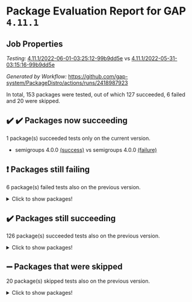 # Package Evaluation Report for GAP `4.11.1`

## Job Properties

*Testing:* [4.11.1/2022-06-01-03:25:12-99b9dd5e](https://github.com/gap-system/PackageDistro/blob/data/reports/4.11.1/2022-06-01-03:25:12-99b9dd5e) vs [4.11.1/2022-05-31-03:15:16-99b9dd5e](https://github.com/gap-system/PackageDistro/blob/data/reports/4.11.1/2022-05-31-03:15:16-99b9dd5e)

*Generated by Workflow:* https://github.com/gap-system/PackageDistro/actions/runs/2418987923

In total, 153 packages were tested, out of which 127 succeeded, 6 failed and 20 were skipped.

## :heavy_check_mark: :heavy_check_mark: Packages now succeeding

1 package(s) succeeded tests only on the current version.
- semigroups 4.0.0 [(success)](https://github.com/gap-system/PackageDistro/runs/6682170281?check_suite_focus=true) vs semigroups 4.0.0 [(failure)](https://github.com/gap-system/PackageDistro/runs/6663618345?check_suite_focus=true)

## :exclamation: Packages still failing

6 package(s) failed tests also on the previous version.
<details><summary>Click to show packages!</summary>

- fining 1.4.1 [(failure)](https://github.com/gap-system/PackageDistro/runs/6682166410?check_suite_focus=true)
- francy 1.2.4 [(failure)](https://github.com/gap-system/PackageDistro/runs/6682166645?check_suite_focus=true)
- hap 1.39 [(failure)](https://github.com/gap-system/PackageDistro/runs/6682167283?check_suite_focus=true)
- normalizinterface 1.3.2 [(failure)](https://github.com/gap-system/PackageDistro/runs/6682168983?check_suite_focus=true)
- packagemanager 1.2 [(failure)](https://github.com/gap-system/PackageDistro/runs/6682169277?check_suite_focus=true)
- recog 1.3.2 [(failure)](https://github.com/gap-system/PackageDistro/runs/6682170048?check_suite_focus=true)
</details>

## :heavy_check_mark: Packages still succeeding

126 package(s) succeeded tests also on the previous version.
<details><summary>Click to show packages!</summary>

- ace 5.4 [(success)](https://github.com/gap-system/PackageDistro/runs/6682164416?check_suite_focus=true)
- aclib 1.3.2 [(success)](https://github.com/gap-system/PackageDistro/runs/6682164490?check_suite_focus=true)
- agt 0.2 [(success)](https://github.com/gap-system/PackageDistro/runs/6682164557?check_suite_focus=true)
- alnuth 3.2.1 [(success)](https://github.com/gap-system/PackageDistro/runs/6682164622?check_suite_focus=true)
- anupq 3.2.6 [(success)](https://github.com/gap-system/PackageDistro/runs/6682164682?check_suite_focus=true)
- atlasrep 2.1.2 [(success)](https://github.com/gap-system/PackageDistro/runs/6682164737?check_suite_focus=true)
- autodoc 2022.03.10 [(success)](https://github.com/gap-system/PackageDistro/runs/6682164787?check_suite_focus=true)
- automata 1.15 [(success)](https://github.com/gap-system/PackageDistro/runs/6682164840?check_suite_focus=true)
- automgrp 1.3.2 [(success)](https://github.com/gap-system/PackageDistro/runs/6682164896?check_suite_focus=true)
- autpgrp 1.10.2 [(success)](https://github.com/gap-system/PackageDistro/runs/6682164967?check_suite_focus=true)
- cap 2022.05-08 [(success)](https://github.com/gap-system/PackageDistro/runs/6682165046?check_suite_focus=true)
- caratinterface 2.3.3 [(success)](https://github.com/gap-system/PackageDistro/runs/6682165106?check_suite_focus=true)
- cddinterface 2020.06.24 [(success)](https://github.com/gap-system/PackageDistro/runs/6682165156?check_suite_focus=true)
- circle 1.6.5 [(success)](https://github.com/gap-system/PackageDistro/runs/6682165212?check_suite_focus=true)
- classicpres 1.22 [(success)](https://github.com/gap-system/PackageDistro/runs/6682165274?check_suite_focus=true)
- cohomolo 1.6.10 [(success)](https://github.com/gap-system/PackageDistro/runs/6682165353?check_suite_focus=true)
- congruence 1.2.4 [(success)](https://github.com/gap-system/PackageDistro/runs/6682165410?check_suite_focus=true)
- corelg 1.56 [(success)](https://github.com/gap-system/PackageDistro/runs/6682165469?check_suite_focus=true)
- crime 1.6 [(success)](https://github.com/gap-system/PackageDistro/runs/6682165526?check_suite_focus=true)
- crisp 1.4.5 [(success)](https://github.com/gap-system/PackageDistro/runs/6682165587?check_suite_focus=true)
- crypting 0.10 [(success)](https://github.com/gap-system/PackageDistro/runs/6682165636?check_suite_focus=true)
- cryst 4.1.24 [(success)](https://github.com/gap-system/PackageDistro/runs/6682165680?check_suite_focus=true)
- crystcat 1.1.9 [(success)](https://github.com/gap-system/PackageDistro/runs/6682165722?check_suite_focus=true)
- ctbllib 1.3.4 [(success)](https://github.com/gap-system/PackageDistro/runs/6682165774?check_suite_focus=true)
- cubefree 1.19 [(success)](https://github.com/gap-system/PackageDistro/runs/6682165812?check_suite_focus=true)
- curlinterface 2.2.2 [(success)](https://github.com/gap-system/PackageDistro/runs/6682165876?check_suite_focus=true)
- cvec 2.7.5 [(success)](https://github.com/gap-system/PackageDistro/runs/6682165927?check_suite_focus=true)
- datastructures 0.2.7 [(success)](https://github.com/gap-system/PackageDistro/runs/6682165961?check_suite_focus=true)
- deepthought 1.0.5 [(success)](https://github.com/gap-system/PackageDistro/runs/6682166023?check_suite_focus=true)
- design 1.7 [(success)](https://github.com/gap-system/PackageDistro/runs/6682166071?check_suite_focus=true)
- difsets 2.3.1 [(success)](https://github.com/gap-system/PackageDistro/runs/6682166105?check_suite_focus=true)
- digraphs 1.5.3 [(success)](https://github.com/gap-system/PackageDistro/runs/6682166143?check_suite_focus=true)
- edim 1.3.5 [(success)](https://github.com/gap-system/PackageDistro/runs/6682166179?check_suite_focus=true)
- example 4.3.1 [(success)](https://github.com/gap-system/PackageDistro/runs/6682166228?check_suite_focus=true)
- factint 1.6.3 [(success)](https://github.com/gap-system/PackageDistro/runs/6682166278?check_suite_focus=true)
- ferret 1.0.7 [(success)](https://github.com/gap-system/PackageDistro/runs/6682166332?check_suite_focus=true)
- fga 1.4.0 [(success)](https://github.com/gap-system/PackageDistro/runs/6682166372?check_suite_focus=true)
- float 1.0.3 [(success)](https://github.com/gap-system/PackageDistro/runs/6682166453?check_suite_focus=true)
- format 1.4.3 [(success)](https://github.com/gap-system/PackageDistro/runs/6682166493?check_suite_focus=true)
- forms 1.2.7 [(success)](https://github.com/gap-system/PackageDistro/runs/6682166532?check_suite_focus=true)
- fplsa 1.2.5 [(success)](https://github.com/gap-system/PackageDistro/runs/6682166567?check_suite_focus=true)
- fr 2.4.8 [(success)](https://github.com/gap-system/PackageDistro/runs/6682166605?check_suite_focus=true)
- fwtree 1.3 [(success)](https://github.com/gap-system/PackageDistro/runs/6682166681?check_suite_focus=true)
- gbnp 1.0.5 [(success)](https://github.com/gap-system/PackageDistro/runs/6682166736?check_suite_focus=true)
- generalizedmorphismsforcap 2022.05-01 [(success)](https://github.com/gap-system/PackageDistro/runs/6682166797?check_suite_focus=true)
- genss 1.6.6 [(success)](https://github.com/gap-system/PackageDistro/runs/6682166871?check_suite_focus=true)
- gradedringforhomalg 2022.03-01 [(success)](https://github.com/gap-system/PackageDistro/runs/6682166936?check_suite_focus=true)
- grape 4.8.5 [(success)](https://github.com/gap-system/PackageDistro/runs/6682167001?check_suite_focus=true)
- groupoids 1.69 [(success)](https://github.com/gap-system/PackageDistro/runs/6682167071?check_suite_focus=true)
- grpconst 2.6.2 [(success)](https://github.com/gap-system/PackageDistro/runs/6682167134?check_suite_focus=true)
- guarana 0.96.3 [(success)](https://github.com/gap-system/PackageDistro/runs/6682167186?check_suite_focus=true)
- guava 3.16 [(success)](https://github.com/gap-system/PackageDistro/runs/6682167242?check_suite_focus=true)
- hapcryst 0.1.14 [(success)](https://github.com/gap-system/PackageDistro/runs/6682167316?check_suite_focus=true)
- hecke 1.5.3 [(success)](https://github.com/gap-system/PackageDistro/runs/6682167356?check_suite_focus=true)
- help 3.5 [(success)](https://github.com/gap-system/PackageDistro/runs/6682167408?check_suite_focus=true)
- idrel 2.43 [(success)](https://github.com/gap-system/PackageDistro/runs/6682167456?check_suite_focus=true)
- images 1.3.1 [(success)](https://github.com/gap-system/PackageDistro/runs/6682167533?check_suite_focus=true)
- intpic 0.2.4 [(success)](https://github.com/gap-system/PackageDistro/runs/6682167582?check_suite_focus=true)
- io 4.7.2 [(success)](https://github.com/gap-system/PackageDistro/runs/6682167626?check_suite_focus=true)
- irredsol 1.4.3 [(success)](https://github.com/gap-system/PackageDistro/runs/6682167666?check_suite_focus=true)
- json 2.1.0 [(success)](https://github.com/gap-system/PackageDistro/runs/6682167757?check_suite_focus=true)
- jupyterkernel 1.4.1 [(success)](https://github.com/gap-system/PackageDistro/runs/6682167808?check_suite_focus=true)
- jupyterviz 1.5.1 [(success)](https://github.com/gap-system/PackageDistro/runs/6682167849?check_suite_focus=true)
- kan 1.34 [(success)](https://github.com/gap-system/PackageDistro/runs/6682167896?check_suite_focus=true)
- kbmag 1.5.9 [(success)](https://github.com/gap-system/PackageDistro/runs/6682167998?check_suite_focus=true)
- laguna 3.9.5 [(success)](https://github.com/gap-system/PackageDistro/runs/6682168053?check_suite_focus=true)
- liealgdb 2.2.1 [(success)](https://github.com/gap-system/PackageDistro/runs/6682168095?check_suite_focus=true)
- liepring 2.6 [(success)](https://github.com/gap-system/PackageDistro/runs/6682168163?check_suite_focus=true)
- liering 2.4.2 [(success)](https://github.com/gap-system/PackageDistro/runs/6682168211?check_suite_focus=true)
- linearalgebraforcap 2022.05-04 [(success)](https://github.com/gap-system/PackageDistro/runs/6682168259?check_suite_focus=true)
- loops 3.4.1 [(success)](https://github.com/gap-system/PackageDistro/runs/6682168301?check_suite_focus=true)
- lpres 1.0.3 [(success)](https://github.com/gap-system/PackageDistro/runs/6682168338?check_suite_focus=true)
- majoranaalgebras 1.4 [(success)](https://github.com/gap-system/PackageDistro/runs/6682168413?check_suite_focus=true)
- mapclass 1.4.5 [(success)](https://github.com/gap-system/PackageDistro/runs/6682168486?check_suite_focus=true)
- matgrp 0.64 [(success)](https://github.com/gap-system/PackageDistro/runs/6682168546?check_suite_focus=true)
- modisom 2.5.2 [(success)](https://github.com/gap-system/PackageDistro/runs/6682168598?check_suite_focus=true)
- modulepresentationsforcap 2022.05-03 [(success)](https://github.com/gap-system/PackageDistro/runs/6682168665?check_suite_focus=true)
- monoidalcategories 2022.05-05 [(success)](https://github.com/gap-system/PackageDistro/runs/6682168740?check_suite_focus=true)
- nconvex 2020.11-04 [(success)](https://github.com/gap-system/PackageDistro/runs/6682168797?check_suite_focus=true)
- nilmat 1.4.1 [(success)](https://github.com/gap-system/PackageDistro/runs/6682168852?check_suite_focus=true)
- nock 1.5 [(success)](https://github.com/gap-system/PackageDistro/runs/6682168925?check_suite_focus=true)
- nq 2.5.8 [(success)](https://github.com/gap-system/PackageDistro/runs/6682169049?check_suite_focus=true)
- numericalsgps 1.3.0 [(success)](https://github.com/gap-system/PackageDistro/runs/6682169112?check_suite_focus=true)
- openmath 11.5.1 [(success)](https://github.com/gap-system/PackageDistro/runs/6682169161?check_suite_focus=true)
- orb 4.8.4 [(success)](https://github.com/gap-system/PackageDistro/runs/6682169220?check_suite_focus=true)
- patternclass 2.4.2 [(success)](https://github.com/gap-system/PackageDistro/runs/6682169335?check_suite_focus=true)
- permut 2.0.4 [(success)](https://github.com/gap-system/PackageDistro/runs/6682169383?check_suite_focus=true)
- polenta 1.3.10 [(success)](https://github.com/gap-system/PackageDistro/runs/6682169465?check_suite_focus=true)
- polymaking 0.8.6 [(success)](https://github.com/gap-system/PackageDistro/runs/6682169514?check_suite_focus=true)
- primgrp 3.4.2 [(success)](https://github.com/gap-system/PackageDistro/runs/6682169575?check_suite_focus=true)
- profiling 2.5.0 [(success)](https://github.com/gap-system/PackageDistro/runs/6682169628?check_suite_focus=true)
- qpa 1.33 [(success)](https://github.com/gap-system/PackageDistro/runs/6682169704?check_suite_focus=true)
- quagroup 1.8.3 [(success)](https://github.com/gap-system/PackageDistro/runs/6682169795?check_suite_focus=true)
- radiroot 2.9 [(success)](https://github.com/gap-system/PackageDistro/runs/6682169884?check_suite_focus=true)
- rcwa 4.6.4 [(success)](https://github.com/gap-system/PackageDistro/runs/6682169941?check_suite_focus=true)
- rds 1.8 [(success)](https://github.com/gap-system/PackageDistro/runs/6682169989?check_suite_focus=true)
- repndecomp 1.2.1 [(success)](https://github.com/gap-system/PackageDistro/runs/6682170094?check_suite_focus=true)
- repsn 3.1.0 [(success)](https://github.com/gap-system/PackageDistro/runs/6682170148?check_suite_focus=true)
- resclasses 4.7.2 [(success)](https://github.com/gap-system/PackageDistro/runs/6682170197?check_suite_focus=true)
- scscp 2.3.1 [(success)](https://github.com/gap-system/PackageDistro/runs/6682170239?check_suite_focus=true)
- sglppow 2.2 [(success)](https://github.com/gap-system/PackageDistro/runs/6682170334?check_suite_focus=true)
- sgpviz 0.999.5 [(success)](https://github.com/gap-system/PackageDistro/runs/6682170397?check_suite_focus=true)
- simpcomp 2.1.14 [(success)](https://github.com/gap-system/PackageDistro/runs/6682170437?check_suite_focus=true)
- singular 2020.12.18 [(success)](https://github.com/gap-system/PackageDistro/runs/6682170491?check_suite_focus=true)
- sla 1.5.3 [(success)](https://github.com/gap-system/PackageDistro/runs/6682170542?check_suite_focus=true)
- smallgrp 1.5 [(success)](https://github.com/gap-system/PackageDistro/runs/6682170616?check_suite_focus=true)
- smallsemi 0.6.13 [(success)](https://github.com/gap-system/PackageDistro/runs/6682170666?check_suite_focus=true)
- sonata 2.9.4 [(success)](https://github.com/gap-system/PackageDistro/runs/6682170711?check_suite_focus=true)
- sophus 1.25 [(success)](https://github.com/gap-system/PackageDistro/runs/6682170747?check_suite_focus=true)
- spinsym 1.5.2 [(success)](https://github.com/gap-system/PackageDistro/runs/6682170782?check_suite_focus=true)
- symbcompcc 1.3.2 [(success)](https://github.com/gap-system/PackageDistro/runs/6682170821?check_suite_focus=true)
- thelma 1.3 [(success)](https://github.com/gap-system/PackageDistro/runs/6682170856?check_suite_focus=true)
- tomlib 1.2.9 [(success)](https://github.com/gap-system/PackageDistro/runs/6682170888?check_suite_focus=true)
- toric 1.9.5 [(success)](https://github.com/gap-system/PackageDistro/runs/6682170924?check_suite_focus=true)
- transgrp 3.6.2 [(success)](https://github.com/gap-system/PackageDistro/runs/6682170959?check_suite_focus=true)
- ugaly 4.0.2 [(success)](https://github.com/gap-system/PackageDistro/runs/6682170999?check_suite_focus=true)
- unipot 1.5 [(success)](https://github.com/gap-system/PackageDistro/runs/6682171036?check_suite_focus=true)
- unitlib 4.1.0 [(success)](https://github.com/gap-system/PackageDistro/runs/6682171074?check_suite_focus=true)
- utils 0.72 [(success)](https://github.com/gap-system/PackageDistro/runs/6682171103?check_suite_focus=true)
- uuid 0.7 [(success)](https://github.com/gap-system/PackageDistro/runs/6682171137?check_suite_focus=true)
- walrus 0.9991 [(success)](https://github.com/gap-system/PackageDistro/runs/6682171172?check_suite_focus=true)
- wedderga 4.10.2 [(success)](https://github.com/gap-system/PackageDistro/runs/6682171218?check_suite_focus=true)
- xmod 2.88 [(success)](https://github.com/gap-system/PackageDistro/runs/6682171263?check_suite_focus=true)
- xmodalg 1.22 [(success)](https://github.com/gap-system/PackageDistro/runs/6682171305?check_suite_focus=true)
- yangbaxter 0.10.0 [(success)](https://github.com/gap-system/PackageDistro/runs/6682171346?check_suite_focus=true)
- zeromqinterface 0.13 [(success)](https://github.com/gap-system/PackageDistro/runs/6682171377?check_suite_focus=true)
</details>

## :heavy_minus_sign: Packages that were skipped

20 package(s) skipped tests also on the previous version.
<details><summary>Click to show packages!</summary>

- 4ti2interface 2022.03-01 [(skipped)](https://github.com/gap-system/PackageDistro/runs/6682082775?check_suite_focus=true)
- browse 1.8.14 [(skipped)](https://github.com/gap-system/PackageDistro/runs/6682082775?check_suite_focus=true)
- examplesforhomalg 2022.03-01 [(skipped)](https://github.com/gap-system/PackageDistro/runs/6682082775?check_suite_focus=true)
- gapdoc 1.6.5 [(skipped)](https://github.com/gap-system/PackageDistro/runs/6682082775?check_suite_focus=true)
- gauss 2022.03-01 [(skipped)](https://github.com/gap-system/PackageDistro/runs/6682082775?check_suite_focus=true)
- gaussforhomalg 2022.03-01 [(skipped)](https://github.com/gap-system/PackageDistro/runs/6682082775?check_suite_focus=true)
- gradedmodules 2022.03-01 [(skipped)](https://github.com/gap-system/PackageDistro/runs/6682082775?check_suite_focus=true)
- homalg 2022.03-01 [(skipped)](https://github.com/gap-system/PackageDistro/runs/6682082775?check_suite_focus=true)
- homalgtocas 2022.03-01 [(skipped)](https://github.com/gap-system/PackageDistro/runs/6682082775?check_suite_focus=true)
- io_forhomalg 2022.03-01 [(skipped)](https://github.com/gap-system/PackageDistro/runs/6682082775?check_suite_focus=true)
- itc 1.5.1 [(skipped)](https://github.com/gap-system/PackageDistro/runs/6682082775?check_suite_focus=true)
- localizeringforhomalg 2022.03-01 [(skipped)](https://github.com/gap-system/PackageDistro/runs/6682082775?check_suite_focus=true)
- matricesforhomalg 2022.04-01 [(skipped)](https://github.com/gap-system/PackageDistro/runs/6682082775?check_suite_focus=true)
- modules 2022.03-01 [(skipped)](https://github.com/gap-system/PackageDistro/runs/6682082775?check_suite_focus=true)
- polycyclic 2.16 [(skipped)](https://github.com/gap-system/PackageDistro/runs/6682082775?check_suite_focus=true)
- ringsforhomalg 2022.04-01 [(skipped)](https://github.com/gap-system/PackageDistro/runs/6682082775?check_suite_focus=true)
- sco 2022.03-01 [(skipped)](https://github.com/gap-system/PackageDistro/runs/6682082775?check_suite_focus=true)
- toolsforhomalg 2022.05-01 [(skipped)](https://github.com/gap-system/PackageDistro/runs/6682082775?check_suite_focus=true)
- toricvarieties 2022.03.23 [(skipped)](https://github.com/gap-system/PackageDistro/runs/6682082775?check_suite_focus=true)
- xgap 4.31 [(skipped)](https://github.com/gap-system/PackageDistro/runs/6682082775?check_suite_focus=true)
</details>

